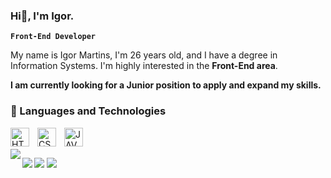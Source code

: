### Hi👋, I'm Igor.
**`Front-End Developer`**

My name is Igor Martins, I'm 26 years old, and I have a degree in Information Systems. I'm highly interested in the **Front-End area**. 

**I am currently looking for a Junior position to apply and expand my skills.**

### 🤖 Languages ​​and Technologies

<img 
    align="left"
    alt="HTML"
    title="HTML"
    width="30px"
    style="padding-right: 10px"
    src="https://cdn.jsdelivr.net/gh/devicons/devicon@latest/icons/html5/html5-original.svg" 
/>

<img 
    align="left"
    alt="CSS"
    title="CSS"
    width="30px"
    style="padding-right: 10px"
    src="https://cdn.jsdelivr.net/gh/devicons/devicon@latest/icons/css3/css3-original.svg" 
/>

<img 
    align="left"
    alt="JAVASCRIPT"
    title="JAVASCRIPT"
    width="30px"
    style="padding-right: 10px"
    src="https://cdn.jsdelivr.net/gh/devicons/devicon@latest/icons/javascript/javascript-original.svg"         
/>
<br>
<br>
<img align="left" src="https://github-readme-stats.vercel.app/api?username=igormar7ins&show_icons=true&hide_border=true&theme=github_dark" />

<img align="left" src="https://github-readme-stats.vercel.app/api/top-langs/?username=igormar7ins&layout=compact&show_icons=true&hide_border=true&theme=github_dark" />




<div>
    <a href = "mailto:igormartins135@gmail.com"><img src="https://img.shields.io/badge/-Gmail-%23333?style=for-the-badge&logo=gmail&logoColor=white" target="_blank"></a>
    <a href="https://www.linkedin.com/in/igorma7ins/" target="_blank"><img src="https://img.shields.io/badge/-LinkedIn-%230077B5?style=for-the-badge&logo=linkedin&logoColor=white" target="_blank"></a> 
</div>
